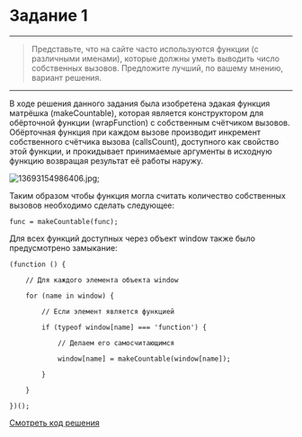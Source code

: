# Задание 1
---
> Представьте, что на сайте часто используются функции (с различными именами), которые должны уметь выводить число собственных вызовов. Предложите лучший, по вашему мнению, вариант решения.

---

В ходе решения данного задания была изобретена эдакая функция матрёшка (makeCountable), которая является конструктором для обёрточной функции (wrapFunction) с собственным счётчиком вызовов. Обёрточная функция при каждом вызове производит инкремент собственного счётчика вызова (callsCount), доступного как свойство этой функции, и прокидывает принимаемые аргументы в исходную функцию возвращая результат её работы наружу.

![13693154986406.jpg](http://cs.pikabu.ru/images/big_size_comm/2013-05_5/13693154986406.jpg);

Таким образом чтобы функция могла считать количество собственных вызовов необходимо сделать следующее:

`func = makeCountable(func);`

Для всех функций доступных через объект window также было предусмотрено замыкание: 

    (function () {

        // Для каждого элемента объекта window

        for (name in window) {

            // Если элемент является функцией

            if (typeof window[name] === 'function') {

                // Делаем его самосчитающимся

                window[name] = makeCountable(window[name]);

            }

        }
    
    })();

[Смотреть код решения](https://github.com/b-ff/OZON-TEST/blob/master/1/script.js)
